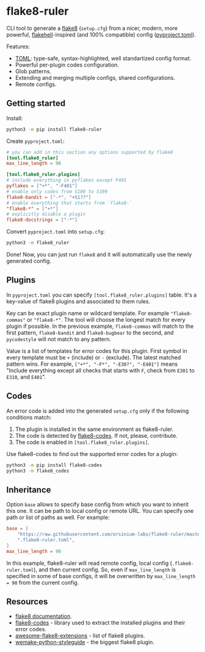 # flake8-ruler

CLI tool to generate a [flake8](https://flake8.pycqa.org/en/latest/) (`setup.cfg`) from a nicer, modern, more powerful, [flakehell](https://github.com/life4/flakehell)-inspired (and 100% compatible) config ([pyproject.toml](https://www.python.org/dev/peps/pep-0518/#tool-table)).

Features:

+ [TOML](https://github.com/toml-lang/toml): type-safe, syntax-highlighted, well standartized config format.
+ Powerful per-plugin codes configuration.
+ Glob patterns.
+ Extending and merging multiple configs, shared configurations.
+ Remote configs.

## Getting started

Install:

```bash
python3 -m pip install flake8-ruler
```

Create `pyproject.toml`:

```toml
# you can add in this section any options supported by flake8
[tool.flake8_ruler]
max_line_length = 90

[tool.flake8_ruler.plugins]
# include everything in pyflakes except F401
pyflakes = ["+*", "-F401"]
# enable only codes from S100 to S199
flake8-bandit = ["-*", "+S1??"]
# enable everything that starts from `flake8-`
"flake8-*" = ["+*"]
# explicitly disable a plugin
flake8-docstrings = ["-*"]
```

Convert `pyproject.toml` into `setup.cfg`:

```bash
python3 -m flake8_ruler
```

Done! Now, you can just run `flake8` and it will automatically use the newly generated config.

## Plugins

In `pyproject.toml` you can specify `[tool.flake8_ruler.plugins]` table. It's a key-value of flake8 plugins and associated to them rules.

Key can be exact plugin name or wildcard template. For example `"flake8-commas"` or `"flake8-*"`. The tool will choose the longest match for every plugin if possible. In the previous example, `flake8-commas` will match to the first pattern, `flake8-bandit` and `flake8-bugbear` to the second, and `pycodestyle` will not match to any pattern.

Value is a list of templates for error codes for this plugin. First symbol in every template must be `+` (include) or `-` (exclude). The latest matched pattern wins. For example, `["+*", "-F*", "-E30?", "-E401"]` means "Include everything except all checks that starts with `F`, check from `E301` to `E310`, and `E401`".

## Codes

An error code is added into the generated `setup.cfg` only if the following conditions match:

1. The plugin is installed in the same environment as flake8-ruler.
1. The code is detected by [flake8-codes](https://github.com/orsinium-labs/flake8-codes). If not, please, contribute.
1. The code is enabled in `[tool.flake8_ruler.plugins]`.

Use flake8-codes to find out the supported error codes for a plugin:

```bash
python3 -m pip install flake8-codes
python3 -m flake8_codes
```

## Inheritance

Option `base` allows to specify base config from which you want to inherit this one. It can be path to local config or remote URL. You can specify one path or list of paths as well. For example:

```toml
base = [
    "https://raw.githubusercontent.com/orsinium-labs/flake8-ruler/master/pyproject.toml",
    ".flake8-ruler.toml",
]
max_line_length = 90
```

In this example, flake8-ruler will read remote config, local config (`.flake8-ruler.toml`), and then current config. So, even if `max_line_length` is specified in some of base configs, it will be overwritten by `max_line_length = 90` from the current config.

## Resources

+ [flake8 documentation](https://flake8.pycqa.org/en/latest/).
+ [flake8-codes](https://github.com/orsinium-labs/flake8-codes) - library used to extract the installed plugins and their error codes.
+ [awesome-flake8-extensions](https://github.com/DmytroLitvinov/awesome-flake8-extensions) - list of flake8 plugins.
+ [wemake-python-styleguide](https://github.com/wemake-services/wemake-python-styleguide/) - the biggest flake8 plugin.
